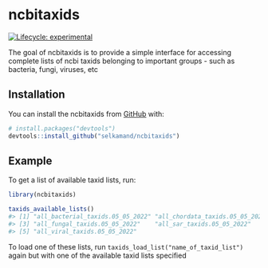
<!-- README.md is generated from README.Rmd. Please edit that file -->

# ncbitaxids

<!-- badges: start -->

[![Lifecycle:
experimental](https://img.shields.io/badge/lifecycle-experimental-orange.svg)](https://lifecycle.r-lib.org/articles/stages.html#experimental)
<!-- badges: end -->

The goal of ncbitaxids is to provide a simple interface for accessing
complete lists of ncbi taxids belonging to important groups - such as
bacteria, fungi, viruses, etc

## Installation

You can install the ncbitaxids from [GitHub](https://github.com/) with:

``` r
# install.packages("devtools")
devtools::install_github("selkamand/ncbitaxids")
```

## Example

To get a list of available taxid lists, run:

``` r
library(ncbitaxids)

taxids_available_lists()
#> [1] "all_bacterial_taxids.05_05_2022" "all_chordata_taxids.05_05_2022" 
#> [3] "all_fungal_taxids.05_05_2022"    "all_sar_taxids.05_05_2022"      
#> [5] "all_viral_taxids.05_05_2022"
```

To load one of these lists, run `taxids_load_list("name_of_taxid_list")`
again but with one of the available taxid lists specified
